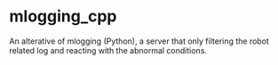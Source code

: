 # mlogging_cpp

An alterative of mlogging (Python), a server that only filtering the robot related log and reacting with the abnormal conditions.
